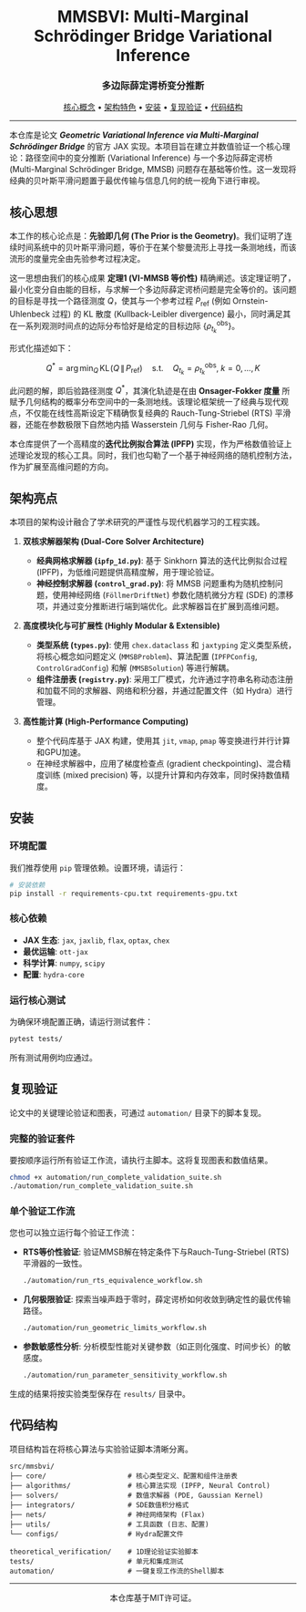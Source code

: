 <div align="center">
<h1>MMSBVI: Multi-Marginal Schrödinger Bridge Variational Inference</h1>
<h3>多边际薛定谔桥变分推断</h3>
</div>

<p align="center">
  <a href="#核心概念">核心概念</a> •
  <a href="#架构特色">架构特色</a> •
  <a href="#安装">安装</a> •
  <a href="#复现验证">复现验证</a> •
  <a href="#代码结构">代码结构</a>
</p>

---

本仓库是论文 ***Geometric Variational Inference via Multi-Marginal Schrödinger Bridge*** 的官方 JAX 实现。本项目旨在建立并数值验证一个核心理论：路径空间中的变分推断 (Variational Inference) 与一个多边际薛定谔桥 (Multi-Marginal Schrödinger Bridge, MMSB) 问题存在基础等价性。这一发现将经典的贝叶斯平滑问题置于最优传输与信息几何的统一视角下进行审视。

## 核心思想

本工作的核心论点是：**先验即几何 (The Prior is the Geometry)**。我们证明了连续时间系统中的贝叶斯平滑问题，等价于在某个黎曼流形上寻找一条测地线，而该流形的度量完全由先验参考过程决定。

这一思想由我们的核心成果 **定理1 (VI-MMSB 等价性)** 精确阐述。该定理证明了，最小化变分自由能的目标，与求解一个多边际薛定谔桥问题是完全等价的。该问题的目标是寻找一个路径测度 $Q$，使其与一个参考过程 $P_{\text{ref}}$ (例如 Ornstein-Uhlenbeck 过程) 的 KL 散度 (Kullback-Leibler divergence) 最小，同时满足其在一系列观测时间点的边际分布恰好是给定的目标边际 $\{\rho_{t_k}^{\text{obs}}\}$。

形式化描述如下：

$$
Q^{*}
  = \arg\min_{Q}\,
    \mathrm{KL}\!\bigl(Q \,\|\, P_{\mathrm{ref}}\bigr)
  \quad\text{s.t.}\quad
  Q_{t_k} = \rho_{t_k}^{\text{obs}},\; k = 0,\dots,K
$$

此问题的解，即后验路径测度 $Q^*$，其演化轨迹是在由 **Onsager-Fokker 度量** 所赋予几何结构的概率分布空间中的一条测地线。该理论框架统一了经典与现代观点，不仅能在线性高斯设定下精确恢复经典的 Rauch-Tung-Striebel (RTS) 平滑器，还能在参数极限下自然地内插 Wasserstein 几何与 Fisher-Rao 几何。

本仓库提供了一个高精度的**迭代比例拟合算法 (IPFP)** 实现，作为严格数值验证上述理论发现的核心工具。同时，我们也勾勒了一个基于神经网络的随机控制方法，作为扩展至高维问题的方向。

## 架构亮点

本项目的架构设计融合了学术研究的严谨性与现代机器学习的工程实践。

1.  **双核求解器架构 (Dual-Core Solver Architecture)**
    *   **经典网格求解器 (`ipfp_1d.py`)**: 基于 Sinkhorn 算法的迭代比例拟合过程 (IPFP)，为低维问题提供高精度解，用于理论验证。
    *   **神经控制求解器 (`control_grad.py`)**: 将 MMSB 问题重构为随机控制问题，使用神经网络 (`FöllmerDriftNet`) 参数化随机微分方程 (SDE) 的漂移项，并通过变分推断进行端到端优化。此求解器旨在扩展到高维问题。

2.  **高度模块化与可扩展性 (Highly Modular & Extensible)**
    *   **类型系统 (`types.py`)**: 使用 `chex.dataclass` 和 `jaxtyping` 定义类型系统，将核心概念如问题定义 (`MMSBProblem`)、算法配置 (`IPFPConfig`, `ControlGradConfig`) 和解 (`MMSBSolution`) 等进行解耦。
    *   **组件注册表 (`registry.py`)**: 采用工厂模式，允许通过字符串名称动态注册和加载不同的求解器、网络和积分器，并通过配置文件（如 Hydra）进行管理。

3.  **高性能计算 (High-Performance Computing)**
    *   整个代码库基于 JAX 构建，使用其 `jit`, `vmap`, `pmap` 等变换进行并行计算和GPU加速。
    *   在神经求解器中，应用了梯度检查点 (gradient checkpointing)、混合精度训练 (mixed precision) 等，以提升计算和内存效率，同时保持数值精度。

## 安装

### 环境配置
我们推荐使用 `pip` 管理依赖。设置环境，请运行：
```bash
# 安装依赖
pip install -r requirements-cpu.txt requirements-gpu.txt
```

### 核心依赖
*   **JAX 生态**: `jax`, `jaxlib`, `flax`, `optax`, `chex`
*   **最优运输**: `ott-jax`
*   **科学计算**: `numpy`, `scipy`
*   **配置**: `hydra-core`

### 运行核心测试
为确保环境配置正确，请运行测试套件：
```bash
pytest tests/
```
所有测试用例均应通过。

## 复现验证

论文中的关键理论验证和图表，可通过 `automation/` 目录下的脚本复现。

### 完整的验证套件
要按顺序运行所有验证工作流，请执行主脚本。这将复现图表和数值结果。
```bash
chmod +x automation/run_complete_validation_suite.sh
./automation/run_complete_validation_suite.sh
```

### 单个验证工作流
您也可以独立运行每个验证工作流：
*   **RTS等价性验证**: 验证MMSB解在特定条件下与Rauch-Tung-Striebel (RTS)平滑器的一致性。
    ```bash
    ./automation/run_rts_equivalence_workflow.sh
    ```
*   **几何极限验证**: 探索当噪声趋于零时，薛定谔桥如何收敛到确定性的最优传输路径。
    ```bash
    ./automation/run_geometric_limits_workflow.sh
    ```
*   **参数敏感性分析**: 分析模型性能对关键参数（如正则化强度、时间步长）的敏感度。
    ```bash
    ./automation/run_parameter_sensitivity_workflow.sh
    ```
生成的结果将按实验类型保存在 `results/` 目录中。

## 代码结构

项目结构旨在将核心算法与实验验证脚本清晰分离。

```
src/mmsbvi/
├── core/                    # 核心类型定义、配置和组件注册表
├── algorithms/              # 核心算法实现 (IPFP, Neural Control)
├── solvers/                 # 数值求解器 (PDE, Gaussian Kernel)
├── integrators/             # SDE数值积分格式
├── nets/                    # 神经网络架构 (Flax)
├── utils/                   # 工具函数 (日志、配置)
└── configs/                 # Hydra配置文件

theoretical_verification/    # 1D理论验证实验脚本
tests/                       # 单元和集成测试
automation/                  # 一键复现工作流的Shell脚本
```

---

<div align="center">
本仓库基于MIT许可证。
</div>